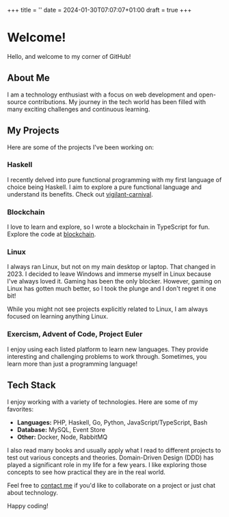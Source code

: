 +++
title = ''
date = 2024-01-30T07:07:07+01:00
draft = true
+++

# Welcome!

Hello, and welcome to my corner of GitHub!

## About Me

I am a technology enthusiast with a focus on web development and open-source contributions. My journey in the tech world has been filled with many exciting challenges and continuous learning.

## My Projects

Here are some of the projects I've been working on:

### Haskell

I recently delved into pure functional programming with my first language of choice being Haskell. I aim to explore a pure functional language and understand its benefits. Check out [vigilant-carnival](https://github.com/exilesprx/vigilant-carnival).

### Blockchain

I love to learn and explore, so I wrote a blockchain in TypeScript for fun. Explore the code at [blockchain](https://github.com/exilesprx/blockchain).

### Linux

I always ran Linux, but not on my main desktop or laptop. That changed in 2023. I decided to leave Windows and immerse myself in Linux because I've always loved it. Gaming has been the only blocker. However, gaming on Linux has gotten much better, so I took the plunge and I don't regret it one bit!

While you might not see projects explicitly related to Linux, I am always focused on learning anything Linux.

### Exercism, Advent of Code, Project Euler

I enjoy using each listed platform to learn new languages. They provide interesting and challenging problems to work through. Sometimes, you learn more than just a programming language!

## Tech Stack

I enjoy working with a variety of technologies. Here are some of my favorites:

- **Languages:** PHP, Haskell, Go, Python, JavaScript/TypeScript, Bash
- **Database:** MySQL, Event Store
- **Other:** Docker, Node, RabbitMQ

I also read many books and usually apply what I read to different projects to test out various concepts and theories. Domain-Driven Design (DDD) has played a significant role in my life for a few years. I like exploring those concepts to see how practical they are in the real world.

Feel free to [contact me](mailto:exiles.prx@gmail.com) if you'd like to collaborate on a project or just chat about technology.

Happy coding!
